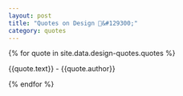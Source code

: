 ```yaml
---
layout: post
title: "Quotes on Design 📔&#129300;"
category: quotes
---
```

{% for quote in site.data.design-quotes.quotes %}
<p>
    {{quote.text}} - {{quote.author}}
</p>
{% endfor %}

